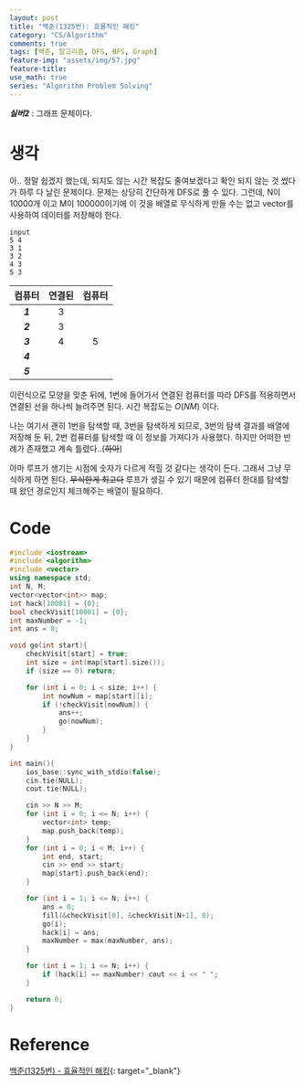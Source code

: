 ```yaml
---
layout: post
title: "백준(1325번): 효율적인 해킹"
category: "CS/Algorithm"
comments: true
tags: [백준, 알고리즘, DFS, BFS, Graph]
feature-img: "assets/img/57.jpg"
feature-title:
use_math: true
series: "Algorithm Problem Solving"
---
```


**_실버2_** : 그래프 문제이다.

# 생각

아.. 정말 쉽겠지 했는데, 되지도 않는 시간 복잡도 줄여보겠다고 확인 되지 않는 것 썼다가 하루 다 날린 문제이다. 문제는 상당히 간단하게 DFS로 풀 수 있다. 그런데, N이 10000개 이고 M이 100000이기에 이 것을 배열로 무식하게 만들 수는 없고 vector를 사용하여 데이터를 저장해야 한다.

```
input
5 4
3 1
3 2
4 3
5 3
```

| 컴퓨터  | 연결된 | 컴퓨터 |
| :-----: | :----: | :----: |
| **_1_** |   3    |        |
| **_2_** |   3    |        |
| **_3_** |   4    |   5    |
| **_4_** |        |        |
| **_5_** |        |        |

이런식으로 모양을 맞춘 뒤에, 1번에 들어가서 연결된 컴퓨터를 따라 DFS를 적용하면서 연결된 선을 하나씩 늘려주면 된다. 시간 복잡도는 $O(NM)$ 이다.

나는 여기서 괜히 1번을 탐색할 때, 3번을 탐색하게 되므로, 3번의 탐색 결과를 배열에 저장해 둔 뒤, 2번 컴퓨터를 탐색할 때 이 정보를 가져다가 사용했다. 하지만 어떠한 반례가 존재했고 계속 틀렸다..(~~하아~~)

아마 루프가 생기는 시점에 숫자가 다르게 적힐 것 같다는 생각이 든다. 그래서 그냥 무식하게 하면 된다. ~~무식한게 최고다~~ 루프가 생길 수 있기 때문에 컴퓨터 한대를 탐색할 때 왔던 경로인지 체크해주는 배열이 필요하다.

# Code

```c++
#include <iostream>
#include <algorithm>
#include <vector>
using namespace std;
int N, M;
vector<vector<int>> map;
int hack[10001] = {0};
bool checkVisit[10001] = {0};
int maxNumber = -1;
int ans = 0;

void go(int start){
    checkVisit[start] = true;
    int size = int(map[start].size());
    if (size == 0) return;

    for (int i = 0; i < size; i++) {
        int nowNum = map[start][i];
        if (!checkVisit[nowNum]) {
            ans++;
            go(nowNum);
        }
    }
}

int main(){
    ios_base::sync_with_stdio(false);
    cin.tie(NULL);
    cout.tie(NULL);

    cin >> N >> M;
    for (int i = 0; i <= N; i++) {
        vector<int> temp;
        map.push_back(temp);
    }
    for (int i = 0; i < M; i++) {
        int end, start;
        cin >> end >> start;
        map[start].push_back(end);
    }

    for (int i = 1; i <= N; i++) {
        ans = 0;
        fill(&checkVisit[0], &checkVisit[N+1], 0);
        go(i);
        hack[i] = ans;
        maxNumber = max(maxNumber, ans);
    }

    for (int i = 1; i <= N; i++) {
        if (hack[i] == maxNumber) cout << i << " ";
    }

    return 0;
}

```

# Reference

[백준(1325번) - 효율적인 해킹](https://www.acmicpc.net/problem/1325){: target="\_blank"}
